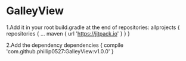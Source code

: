 # GalleyView
1.Add it in your root build.gradle at the end of repositories:
	allprojects {
		repositories {
			...
			maven { url 'https://jitpack.io' }
		}
	}
  
  
2.Add the dependency
  dependencies {
	        compile 'com.github.phillip0527:GalleyView:v1.0.0'
	}
